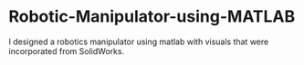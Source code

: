 # Robotic-Manipulator-using-MATLAB
I designed a robotics manipulator using matlab with visuals that were incorporated from SolidWorks.
